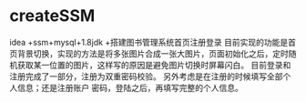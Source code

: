 # createSSM
idea +ssm+mysql+1.8jdk +搭建图书管理系统首页注册登录
目前实现的功能是首页背景切换，实现的方法是将多张图片合成一张大图片，页面初始化之后，定时随机获取某一位置的图片，这样写的原因是避免图片切换时屏幕闪白。
目前登录和注册完成了一部分，注册为双重密码校验。
另外考虑是在注册的时候填写全部个人信息；还是注册账户 密码，登陆之后，再填写完整的个人信息。
